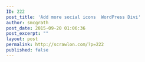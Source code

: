 ```yaml
---
ID: 222
post_title: 'Add more social icons  WordPress Divi'
author: smcgrath
post_date: 2015-09-20 01:06:36
post_excerpt: ""
layout: post
permalink: http://scrawlon.com/?p=222
published: false
---
```

